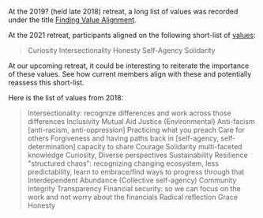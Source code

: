 At the 2019? (held late 2018) retreat, a long list of values was recorded under the title [Finding Value Alignment](https://meetings.hypha.coop/2018-12-04-retreat-day-01.html#finding-value-alignment).

At the 2021 retreat, participants aligned on the following short-list of [values](https://handbook.hypha.coop/Hypha-Worker-Co-operative/vision.html#values):

> Curiosity
> Intersectionality
> Honesty
> Self-Agency
> Solidarity



At our upcoming retreat, it could be interesting to reiterate the importance of these values. See how current members align with these and potentially reassess this short-list.


Here is the list of values from 2018:

> Intersectionality: recognize differences and work across those differences
> Inclusivity
> Mutual Aid
> Justice (Environmental)
> Anti-facism
> [anti-racism, anti-oppression]
> Practicing what you preach
> Care for others
> Forgiveness and having paths back in
> [self-agency, self-determination]
> capacity to share
> Courage
> Solidarity
> multi-faceted knowledge
> Curiosity, Diverse perspectives
> Sustainability
> Resilience
> "structured chaos": recognizing changing ecosystem, less predictability, learn to embrace/find ways to progress through that
> Interdependent Abundance (Collective self-agency)
> Community
> Integrity
> Transparency
> Financial security: so we can focus on the work and not worry about the financials
> Radical reflection
> Grace
> Honesty

